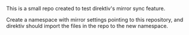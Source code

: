 This is a small repo created to test direktiv's mirror sync feature.

Create a namespace with mirror settings pointing to this repository, and direktiv should import the files in the repo to the new namespace.
